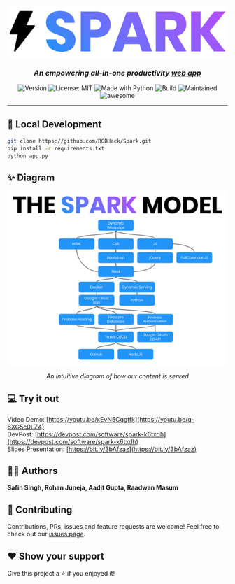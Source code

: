 <p align="center">
	<img width="500" alt="spark logo" src="./static/img/spark_dashboard_logo.png">
</p>
<h3 align="center"><i>An empowering all-in-one productivity <a href="http://sparkapp.ml">web app</a></i></h3>
<p align="center">
	<img alt="Version" src="https://img.shields.io/badge/Version-1.0-red.svg" />
	<img alt="License: MIT" src="https://img.shields.io/badge/License-MIT-orange.svg" />
	<img alt="Made with Python" src="https://img.shields.io/badge/Made%20With-Python-yellow" />
	<img alt="Build" src="https://travis-ci.com/RGBHack/Spark.svg?branch=master" />
	<img alt="Maintained" src="https://img.shields.io/badge/PRs-Welcome-blue" />
	<img alt="awesome" src="https://img.shields.io/badge/Maintained-Yes-purple" />
</p>
<hr>

## 🚀 Local Development

```sh
git clone https://github.com/RGBHack/Spark.git
pip install -r requirements.txt
python app.py
```

## ✨ Diagram

![alt text](./static/img/spark_dark_model.png)

<p align="center"><i>An intuitive diagram of how our content is served</i></p>

## 💻 Try it out

Video Demo: [https://youtu.be/xEvN5Cqgtfk](https://youtu.be/q-6XG5c0LZ4)<br>
DevPost: [https://devpost.com/software/spark-k6txdh](https://devpost.com/software/spark-k6txdh)<br>
Slides Presentation: [https://bit.ly/3bAfzaz](https://bit.ly/3bAfzaz)<br>

## 👨‍💻 Authors

**Safin Singh, Rohan Juneja, Aadit Gupta, Raadwan Masum**

## 🤝 Contributing

Contributions, PRs, issues and feature requests are welcome! Feel free to check out our [issues page](https://github.com/RGBHack/Spark/issues).

## ❤️ Show your support

Give this project a ⭐️ if you enjoyed it!
